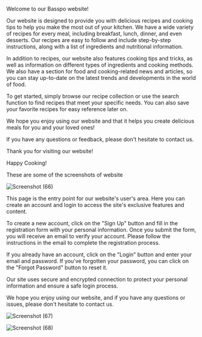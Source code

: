 

Welcome to our Basspo website!

Our website is designed to provide you with delicious recipes and cooking tips to help you make the most out of your kitchen. We have a wide variety of recipes for every meal, including breakfast, lunch, dinner, and even desserts. Our recipes are easy to follow and include step-by-step instructions, along with a list of ingredients and nutritional information.

In addition to recipes, our website also features cooking tips and tricks, as well as information on different types of ingredients and cooking methods. We also have a section for food and cooking-related news and articles, so you can stay up-to-date on the latest trends and developments in the world of food.

To get started, simply browse our recipe collection or use the search function to find recipes that meet your specific needs. You can also save your favorite recipes for easy reference later on.

We hope you enjoy using our website and that it helps you create delicious meals for you and your loved ones!

If you have any questions or feedback, please don't hesitate to contact us.

Thank you for visiting our website!

Happy Cooking!

These are some of the screenshots of website




![Screenshot (66)](https://user-images.githubusercontent.com/112716576/213978958-8132cc79-1bec-43c5-8109-33b715142bcb.png)


This page is the entry point for our website's user's area. Here you can create an account and login to access the site's exclusive features and content.

To create a new account, click on the "Sign Up" button and fill in the registration form with your personal information. Once you submit the form, you will receive an email to verify your account. Please follow the instructions in the email to complete the registration process.

If you already have an account, click on the "Login" button and enter your email and password. If you've forgotten your password, you can click on the "Forgot Password" button to reset it.




Our site uses secure and encrypted connection to protect your personal information and ensure a safe login process.

We hope you enjoy using our website, and if you have any questions or issues, please don't hesitate to contact us.



![Screenshot (67)](https://user-images.githubusercontent.com/112716576/213979091-c8b03f86-2cbb-4896-837c-3aa6d754d3ab.png)



![Screenshot (68)](https://user-images.githubusercontent.com/112716576/213979150-86646d7c-fb92-4faf-a38e-99b80581abe9.png)
